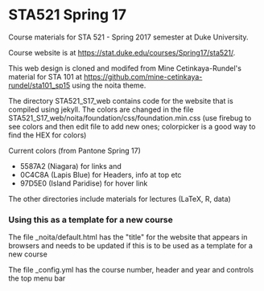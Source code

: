 STA521 Spring 17
===========

Course materials for STA 521 - Spring 2017 semester at Duke University.

Course website is at https://stat.duke.edu/courses/Spring17/sta521/.


This web design is cloned and modifed from Mine Cetinkaya-Rundel's
material for STA 101 at
https://github.com/mine-cetinkaya-rundel/sta101_sp15 using the noita theme.


The directory STA521_S17_web contains code for the website that is
compiled using jekyll.  The colors are changed in the file
STA521_S17_web/noita/foundation/css/foundation.min.css
(use firebug to see colors and then edit file to add new ones;
colorpicker is a good way to find the HEX for colors)

Current colors (from Pantone Spring 17)
* 5587A2 (Niagara) for links and
* 0C4C8A (Lapis Blue) for Headers, info at top etc
* 97D5E0 (Island Paridise) for hover link 


The other directories include materials for lectures (LaTeX, R, data)


### Using this as a template for a new course

The file _noita/default.html has the "title" for the website that
appears in browsers and needs to be updated if this is to be used as a
template for a new course

The file _config.yml has the course number, header and year and
controls the top menu bar
